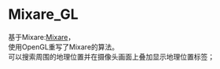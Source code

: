 Mixare_GL
=========

基于Mixare:[Mixare](https://github.com/mixare/mixare)，  
使用OpenGL重写了Mixare的算法。  
可以搜索周围的地理位置并在摄像头画面上叠加显示地理位置标签；  
